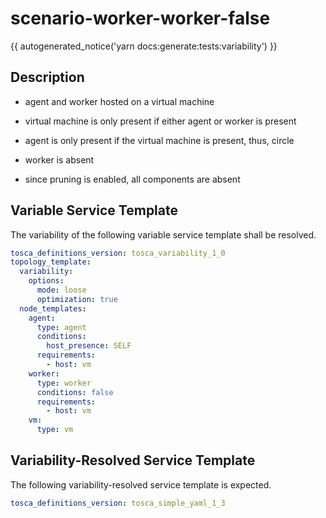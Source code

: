# scenario-worker-worker-false

{{ autogenerated_notice('yarn docs:generate:tests:variability') }}

## Description

- agent and worker hosted on a virtual machine
- virtual machine is only present if either agent or worker is present
- agent is only present if the virtual machine is present, thus, circle

- worker is absent
- since pruning is enabled, all components are absent


## Variable Service Template

The variability of the following variable service template shall be resolved.

```yaml linenums="1"
tosca_definitions_version: tosca_variability_1_0
topology_template:
  variability:
    options:
      mode: loose
      optimization: true
  node_templates:
    agent:
      type: agent
      conditions:
        host_presence: SELF
      requirements:
        - host: vm
    worker:
      type: worker
      conditions: false
      requirements:
        - host: vm
    vm:
      type: vm
```



## Variability-Resolved Service Template

The following variability-resolved service template is expected.

```yaml linenums="1"
tosca_definitions_version: tosca_simple_yaml_1_3
```

